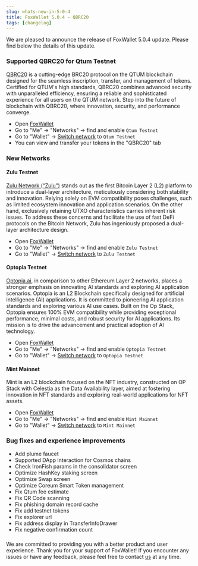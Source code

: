 ```yaml
---
slug: whats-new-in-5-0-4
title: FoxWallet 5.0.4 - QBRC20
tags: [changelog]
---
```


We are pleased to announce the release of FoxWallet 5.0.4 update. Please find below the details of this update.
<!--truncate-->

### Supported QBRC20 for Qtum Testnet
[QBRC20](https://brc20-test.qtum.info/) is a cutting-edge BRC20 protocol on the QTUM blockchain designed for the seamless inscription, transfer, and management of tokens. Certified for QTUM's high standards, QBRC20 combines advanced security with unparalleled efficiency, ensuring a reliable and sophisticated experience for all users on the QTUM network. Step into the future of blockchain with QBRC20, where innovation, security, and performance converge.  

- Open [FoxWallet](https://foxwallet.com/download)
- Go to "Me" -> "Networks" -> find and enable `Qtum Testnet`
- Go to "Wallet" -> [Switch network](https://hc.foxwallet.com/docs/basic/manage-funds#switch-networks) to `Qtum Testnet`
- You can view and transfer your tokens in the "QBRC20" tab

### New Networks

#### Zulu Testnet
[Zulu Network (“Zulu”)](https://zulunetwork.io) stands out as the first Bitcoin Layer 2 (L2) platform to introduce a dual-layer architecture, meticulously considering both stability and innovation. Relying solely on EVM compatibility poses challenges, such as limited ecosystem innovation and application scenarios. On the other hand, exclusively retaining UTXO characteristics carries inherent risk issues. To address these concerns and facilitate the use of fast DeFi protocols on the Bitcoin Network, Zulu has ingeniously proposed a dual-layer architecture design.  

- Open [FoxWallet](https://foxwallet.com/download)
- Go to "Me" -> "Networks" -> find and enable `Zulu Testnet`
- Go to "Wallet" -> [Switch network](https://hc.foxwallet.com/docs/basic/manage-funds#switch-networks) to `Zulu Testnet`

#### Optopia Testnet
[Optopia.ai](https://www.optopia.ai/), in comparison to other Ethereum Layer 2 networks, places a stronger emphasis on innovating AI standards and exploring AI application scenarios. Optopia is an L2 Blockchain specifically designed for artificial intelligence (AI) applications. It is committed to pioneering AI application standards and exploring various AI use cases. Built on the Op Stack, Optopia ensures 100% EVM compatibility while providing exceptional performance, minimal costs, and robust security for AI applications. Its mission is to drive the advancement and practical adoption of AI technology.  

- Open [FoxWallet](https://foxwallet.com/download)
- Go to "Me" -> "Networks" -> find and enable `Optopia Testnet`
- Go to "Wallet" -> [Switch network](https://hc.foxwallet.com/docs/basic/manage-funds#switch-networks) to `Optopia Testnet`

#### Mint Mainnet
Mint is an L2 blockchain focused on the NFT industry, constructed on OP Stack with Celestia as the Data Availability layer, aimed at fostering innovation in NFT standards and exploring real-world applications for NFT assets.  

- Open [FoxWallet](https://foxwallet.com/download)
- Go to "Me" -> "Networks" -> find and enable `Mint Mainnet`
- Go to "Wallet" -> [Switch network](https://hc.foxwallet.com/docs/basic/manage-funds#switch-networks) to `Mint Mainnet`

### Bug fixes and experience improvements
- Add plume faucet
- Supported DApp interaction for Cosmos chains
- Check IronFish params in the consolidator screen
- Optimize HashKey staking screen
- Optimize Swap screen
- Optimize Coreum Smart Token management
- Fix Qtum fee estimate
- Fix QR Code scanning
- Fix phishing domain record cache
- Fix add testnet tokens
- Fix explorer url
- Fix address display in TransferInfoDrawer
- Fix negative confirmation count

### 
We are committed to providing you with a better product and user experience. Thank you for your support of FoxWallet! If you encounter any issues or have any feedback, please feel free to contact [us](mailto:contact@foxwallet.com) at any time.